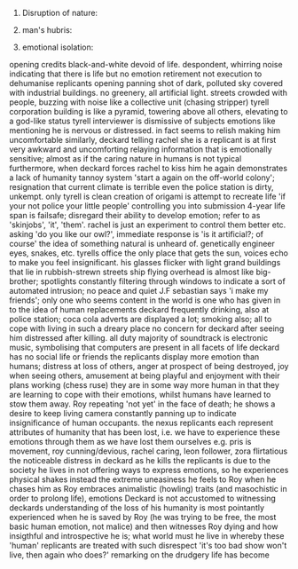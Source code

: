 <!-- SPDX-License-Identifier: zlib-acknowledgement -->

1. Disruption of nature:

2. man's hubris:

3. emotional isolation:


opening credits black-and-white devoid of life. despondent, whirring noise indicating that there is life but no emotion
retirement not execution to dehumanise replicants
opening panning shot of dark, polluted sky covered with industrial buildings. 
no greenery, all artificial light. 
streets crowded with people, buzzing with noise like a collective unit (chasing stripper)
tyrell corporation building is like a pyramid, towering above all others, 
elevating to a god-like status 
tyrell interviewer is dismissive of subjects emotions like 
mentioning he is nervous or distressed. in fact seems to relish making him uncomfortable
similarly, deckard telling rachel she is a replicant is at first very awkward and uncomforting 
relaying information that is emotionally sensitive; 
almost as if the caring nature in humans is not typical
furthermore, when deckard forces rachel to kiss him he again demonstrates a lack of humanity
tannoy system 'start a again on the off-world colony'; 
resignation that current climate is terrible
even the police station is dirty, unkempt. only tyrell is clean
creation of origami is attempt to recreate life
'if your not police your little people' controlling you into submission
4-year life span is failsafe; disregard their ability to develop emotion; refer to as 'skinjobs', 'it', 'them'. rachel is just an experiment to control them better etc.
asking 'do you like our owl?', immediate response is 'is it artificial?; of course' 
the idea of something natural is unheard of. genetically engineer eyes, snakes, etc.
tyrells office the only place that gets the sun, voices echo to make you feel insignificant. 
his glasses flicker with light
grand buildings that lie in rubbish-strewn streets
ship flying overhead is almost like big-brother; 
spotlights constantly filtering through windows to indicate a sort of automated intrusion; 
no peace and quiet
J.F sebastian says 'i make my friends'; 
only one who seems content in the world is one who has given in to the idea of human replacements
deckard frequently drinking, also at police station; coca cola adverts are displayed a lot; smoking also; all to cope with living in such a dreary place
no concern for deckard after seeing him distressed after killing. all duty
majority of soundtrack is electronic music, symbolising that computers are present in all facets of life
deckard has no social life or friends
the replicants display more emotion than humans; distress at loss of others, anger at prospect of being destroyed, joy when seeing others, amusement at being playful and enjoyment with their plans working (chess ruse)
they are in some way more human in that they are learning to cope with their emotions, whilst humans have learned to stow them away.
Roy repeating 'not yet' in the face of death; he shows a desire to keep living
camera constantly panning up to indicate insignificance of human occupants. 
the nexus replicants each represent attributes of humanity that has been lost, 
i.e. we have to experience these emotions through them as we have lost them ourselves
e.g. pris is movement, roy cunning/devious, rachel caring, leon follower, zora flirtatious 
the noticeable distress in deckard as he kills the replicants is due to the society he lives in not offering ways to express emotions, so he experiences physical shakes instead
the extreme uneasiness he feels to Roy when he chases him as Roy embraces animalistic (howling) traits (and masochistic in order to prolong life), emotions Deckard is not accustomed to witnessing
deckards understanding of the loss of his humanity is most pointantly experienced when he is saved by Roy (he was trying to be free, the most basic human emotion, not malice) and then witnesses Roy dying and how insigthful and introspective he is; what world must he live in whereby these
'human' replicants are treated with such disrespect
'it's too bad show won't live, then again who does?' remarking on the drudgery life has become
